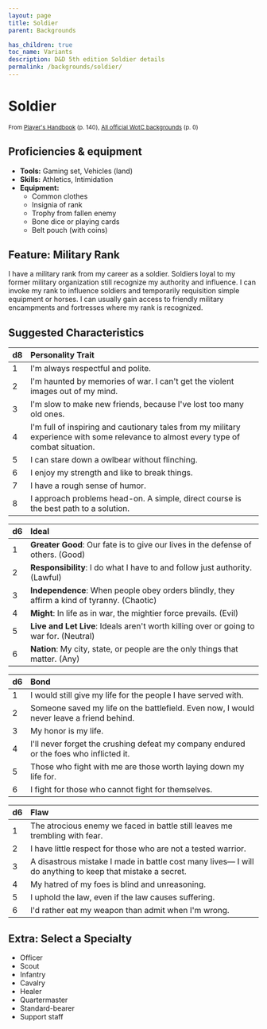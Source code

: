 ```yaml
---
layout: page
title: Soldier
parent: Backgrounds

has_children: true
toc_name: Variants
description: D&D 5th edition Soldier details
permalink: /backgrounds/soldier/
---
```

# Soldier

<small>From <a target="_blank" href="https://dnd.wizards.com/products/tabletop-games/rpg-products/rpg_playershandbook">Player's Handbook</a> (p. 140), <a target="_blank" href="https://flapkan.com/faq#What-is-the-source-All-official-WotC-backgrounds-and-how-does-it-work">All official WotC backgrounds</a> (p. 0)</small>


## Proficiencies & equipment

- **Tools:** Gaming set, Vehicles (land)
- **Skills:** Athletics, Intimidation
- **Equipment:** 
  - Common clothes
  - Insignia of rank
  - Trophy from fallen enemy
  - Bone dice or playing cards
  - Belt pouch (with coins)

## Feature: Military Rank


I have a military rank from my career as a soldier. Soldiers loyal to my former military organization still recognize my authority and influence. I can invoke my rank to influence soldiers and temporarily requisition simple equipment or horses. I can usually gain access to friendly military encampments and fortresses where my rank is recognized.

## Suggested Characteristics


| d8 | Personality Trait |
|:----------------------------|:------------------|
| 1 | I'm always respectful and polite. |
| 2 | I'm haunted by memories of war. I can't get the violent images out of my mind. |
| 3 | I'm slow to make new friends, because I've lost too many old ones. |
| 4 | I'm full of inspiring and cautionary tales from my military experience with some relevance to almost every type of combat situation. |
| 5 | I can stare down a owlbear without flinching. |
| 6 | I enjoy my strength and like to break things. |
| 7 | I have a rough sense of humor. |
| 8 | I approach problems head-on. A simple, direct course is the best path to a solution. |

| d6 | Ideal |
|:----------------------------|:------|
| 1 | **Greater Good**: Our fate is to give our lives in the defense of others. (Good) |
| 2 | **Responsibility**: I do what I have to and follow just authority. (Lawful) |
| 3 | **Independence**: When people obey orders blindly, they affirm a kind of tyranny. (Chaotic) |
| 4 | **Might**: In life as in war, the mightier force prevails. (Evil) |
| 5 | **Live and Let Live**: Ideals aren't worth killing over or going to war for. (Neutral) |
| 6 | **Nation**: My city, state, or people are the only things that matter. (Any) |

| d6 | Bond |
|:----------------------------|:------------------|
| 1 | I would still give my life for the people I have served with. |
| 2 | Someone saved my life on the battlefield. Even now, I would never leave a friend behind. |
| 3 | My honor is my life. |
| 4 | I'll never forget the crushing defeat my company endured or the foes who inflicted it. |
| 5 | Those who fight with me are those worth laying down my life for. |
| 6 | I fight for those who cannot fight for themselves. |

| d6 | Flaw |
|:----------------------------|:------------------|
| 1 | The atrocious enemy we faced in battle still leaves me trembling with fear. |
| 2 | I have little respect for those who are not a tested warrior. |
| 3 | A disastrous mistake I made in battle cost many lives― I will do anything to keep that mistake a secret. |
| 4 | My hatred of my foes is blind and unreasoning.  |
| 5 | I uphold the law, even if the law causes suffering. |
| 6 | I'd rather eat my weapon than admit when I'm wrong. |

## Extra: Select a Specialty


- Officer
- Scout
- Infantry
- Cavalry
- Healer
- Quartermaster
- Standard-bearer
- Support staff